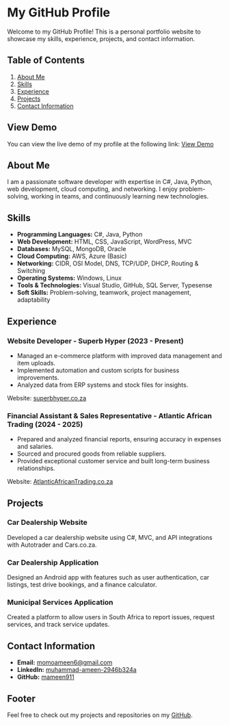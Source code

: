 # My GitHub Profile

Welcome to my GitHub Profile! This is a personal portfolio website to showcase my skills, experience, projects, and contact information.

## Table of Contents

1. [About Me](#about-me)
2. [Skills](#skills)
3. [Experience](#experience)
4. [Projects](#projects)
5. [Contact Information](#contact-information)

## View Demo

You can view the live demo of my profile at the following link:
[View Demo](http://127.0.0.1:5500/mameen911.github.io/)

## About Me

I am a passionate software developer with expertise in C#, Java, Python, web development, cloud computing, and networking. I enjoy problem-solving, working in teams, and continuously learning new technologies.

## Skills

- **Programming Languages:** C#, Java, Python
- **Web Development:** HTML, CSS, JavaScript, WordPress, MVC
- **Databases:** MySQL, MongoDB, Oracle
- **Cloud Computing:** AWS, Azure (Basic)
- **Networking:** CIDR, OSI Model, DNS, TCP/UDP, DHCP, Routing & Switching
- **Operating Systems:** Windows, Linux
- **Tools & Technologies:** Visual Studio, GitHub, SQL Server, Typesense
- **Soft Skills:** Problem-solving, teamwork, project management, adaptability

## Experience

### Website Developer - Superb Hyper (2023 - Present)
- Managed an e-commerce platform with improved data management and item uploads.
- Implemented automation and custom scripts for business improvements.
- Analyzed data from ERP systems and stock files for insights.

Website: [superbhyper.co.za](https://superbhyper.co.za)

### Financial Assistant & Sales Representative - Atlantic African Trading (2024 - 2025)
- Prepared and analyzed financial reports, ensuring accuracy in expenses and salaries.
- Sourced and procured goods from reliable suppliers.
- Provided exceptional customer service and built long-term business relationships.

Website: [AtlanticAfricanTrading.co.za](https://AtlanticAfricanTrading.co.za)

## Projects

### Car Dealership Website
Developed a car dealership website using C#, MVC, and API integrations with Autotrader and Cars.co.za.

### Car Dealership Application
Designed an Android app with features such as user authentication, car listings, test drive bookings, and a finance calculator.

### Municipal Services Application
Created a platform to allow users in South Africa to report issues, request services, and track service updates.

## Contact Information

- **Email:** [momoameen6@gmail.com](mailto:momoameen6@gmail.com)
- **LinkedIn:** [muhammad-ameen-2946b324a](https://linkedin.com/in/muhammad-ameen-2946b324a/)
- **GitHub:** [mameen911](https://github.com/mameen911)

## Footer

Feel free to check out my projects and repositories on my [GitHub](https://github.com/mameen911).
